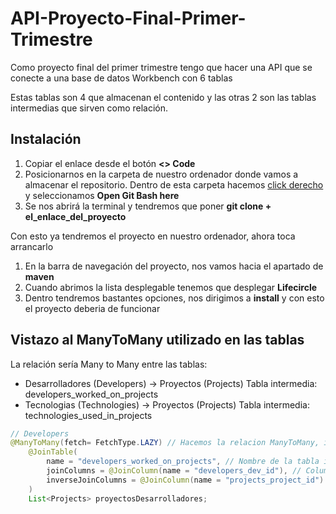 # API-Proyecto-Final-Primer-Trimestre
Como proyecto final del primer trimestre tengo que hacer una API que se conecte a una base de datos Workbench con 6 tablas

Estas tablas son 4 que almacenan el contenido y las otras 2 son las tablas intermedias que sirven como relación.

## Instalación
1. Copiar el enlace desde el botón **<> Code**
2. Posicionarnos en la carpeta de nuestro ordenador donde vamos a almacenar el repositorio. Dentro de esta carpeta hacemos <ins>click derecho</ins> y seleccionamos **Open Git Bash here**
3. Se nos abrirá la terminal y tendremos que poner **git clone + el_enlace_del_proyecto**

Con esto ya tendremos el proyecto en nuestro ordenador, ahora toca arrancarlo

1. En la barra de navegación del proyecto, nos vamos hacia el apartado de **maven**
2. Cuando abrimos la lista desplegable tenemos que desplegar **Lifecircle**
3. Dentro tendremos bastantes opciones, nos dirigimos a **install** y con esto el proyecto deberia de funcionar

## Vistazo al ManyToMany utilizado en las tablas

La relación sería Many to Many entre las tablas:
- Desarrolladores (Developers) -> Proyectos (Projects) Tabla intermedia: developers_worked_on_projects
- Tecnologias (Technologies) -> Proyectos (Projects) Tabla intermedia: technologies_used_in_projects

````java
// Developers
@ManyToMany(fetch= FetchType.LAZY) // Hacemos la relacion ManyToMany, indicando la tabla intermedia
    @JoinTable(
        name = "developers_worked_on_projects", // Nombre de la tabla intermedia
        joinColumns = @JoinColumn(name = "developers_dev_id"), // Columna de esta entidad en la tabla intermedia
        inverseJoinColumns = @JoinColumn(name = "projects_project_id") // Columna de la otra entidad en la tabla intermedia
    )
    List<Projects> proyectosDesarrolladores;
````

##
